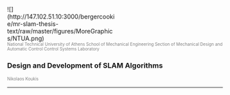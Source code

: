 <div style="width:50%">
![](http://147.102.51.10:3000/bergercookie/mr-slam-thesis-text/raw/master/figures/MoreGraphics/NTUA.png)
</div>

<span style="color:gray; font-size:0.7em">
National Technical University of Athens
School of Mechanical Engineering
Section of Mechanical Design and Automatic Control
Control Systems Laboratory
</span>

<br>


### Design and Development of SLAM Algorithms

<span style="color:gray; font-size:0.7em"> Nikolaos Koukis </span>

---


